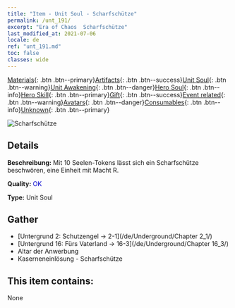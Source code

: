 ```yaml
---
title: "Item - Unit Soul - Scharfschütze"
permalink: /unt_191/
excerpt: "Era of Chaos  Scharfschütze"
last_modified_at: 2021-07-06
locale: de
ref: "unt_191.md"
toc: false
classes: wide
---
```

 [Materials](/ItemsDE/){: .btn .btn--primary}[Artifacts](/ItemsDE/Artifacts/){: .btn .btn--success}[Unit Soul](/ItemsDE/UnitSoul/){: .btn .btn--warning}[Unit Awakening](/ItemsDE/UnitAwakening/){: .btn .btn--danger}[Hero Soul](/ItemsDE/HeroSoul/){: .btn .btn--info}[Hero Skill](/ItemsDE/HeroSkill/){: .btn .btn--primary}[Gift](/ItemsDE/Gift/){: .btn .btn--success}[Event related](/ItemsDE/Events/){: .btn .btn--warning}[Avatars](/ItemsDE/Avatars/){: .btn .btn--danger}[Consumables](/ItemsDE/Consumables/){: .btn .btn--info}[Unknown](/ItemsDE/Unknown/){: .btn .btn--primary}

 ![Scharfschütze](/images/u/ti_nushou.jpg)

## Details
 **Beschreibung:** Mit 10 Seelen-Tokens lässt sich ein Scharfschütze beschwören, eine Einheit mit Macht R.

 **Quality:** <span style="color: #0000CD">OK</span>

 **Type:** Unit Soul

## Gather

*    [Untergrund 2: Schutzengel -> 2-1](/de/Underground/Chapter 2_1/) 
*    [Untergrund 16: Fürs Vaterland -> 16-3](/de/Underground/Chapter 16_3/) 
*    Altar der Anwerbung 
*    Kaserneneinlösung - Scharfschütze 

## This item contains:

  None


